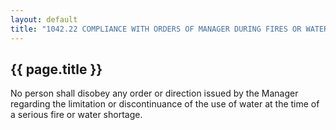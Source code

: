 ---
layout: default 
title: "1042.22 COMPLIANCE WITH ORDERS OF MANAGER DURING FIRES OR WATER SHORTAGES REQUIRED."---

{{ page.title }}
----------------

No person shall disobey any order or direction issued by the Manager
regarding the limitation or discontinuance of the use of water at the
time of a serious fire or water shortage.
